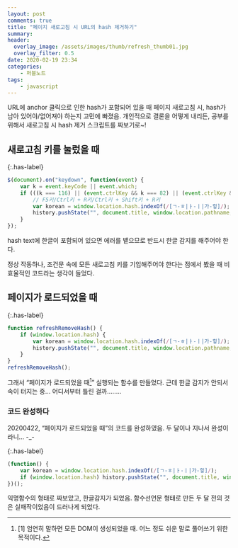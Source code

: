 ```yaml
---
layout: post
comments: true
title: "페이지 새로고침 시 URL의 hash 제거하기"
summary:
header:
  overlay_image: /assets/images/thumb/refresh_thumb01.jpg
  overlay_filter: 0.5
date: 2020-02-19 23:34
categories:
    - 퍼블노트
tags:
    - javascript
---
```

URL에 anchor 클릭으로 인한 hash가 포함되어 있을 때 페이지 새로고침 시, hash가 남아 있어야/없어져야 하는지 고민에 빠졌음. 개인적으로 결론을 어떻게 내리든, 공부를 위해서 새로고침 시 hash 제거 스크립트를 짜보기로~!

## 새로고침 키를 눌렀을 때

{:.has-label}
```javascript
$(document).on("keydown", function(event) {
    var k = event.keyCode || event.which;
    if (((k === 116) || (event.ctrlKey && k === 82) || (event.ctrlKey && event.shiftKey && k === 82)) && window.location.hash) {
        // F5키/Ctrl키 + R키/Ctrl키 + Shift키 + R키
        var korean = window.location.hash.indexOf(/[ㄱ-ㅎ|ㅏ-ㅣ|가-힣]/); // hash text 한글 감지
        history.pushState("", document.title, window.location.pathname, korean);
    }
});
```
hash text에 한글이 포함되어 있으면 에러를 뱉으므로 반드시 한글 감지를 해주어야 한다.

정상 작동하나, 조건문 속에 모든 새로고침 키를 기입해주어야 한다는 점에서 봤을 때 비효율적인 코드라는 생각이 들었다.

## 페이지가 로드되었을 때

{:.has-label}
```javascript
function refreshRemoveHash() {
    if (window.location.hash) {
        var korean = window.location.hash.indexOf(/[ㄱ-ㅎ|ㅏ-ㅣ|가-힣]/); // hash text 한글 감지
        history.pushState("", document.title, window.location.pathname, korean);
    }
}
refreshRemoveHash();
```
그래서 &ldquo;페이지가 로드되었을 때[^1]&rdquo; 실행되는 함수를 만들었다. 근데 한글 감지가 안되서 속이 터지는 중... 어디서부터 틀린 걸까........

### <span>코드 완성하다</span>
20200422, &ldquo;페이지가 로드되었을 때&rdquo;의 코드를 완성하였음. 두 달이나 지나서 완성이라니... -_-

{:.has-label}
```javascript
(function() {
    var korean = window.location.hash.indexOf(/[ㄱ-ㅎ|ㅏ-ㅣ|가-힣]/);
    if (window.location.hash) history.pushState("", document.title, window.location.pathname, korean);
})();
```
익명함수의 형태로 짜보았고, 한글감지가 되었음. 함수선언문 형태로 만든 두 달 전의 것은 실패작이었음이 드러나게 되었다.

[^1]: [1] 엄연히 말하면 모든 DOM이 생성되었을 때. 어느 정도 쉬운 말로 풀어쓰기 위한 목적이다.